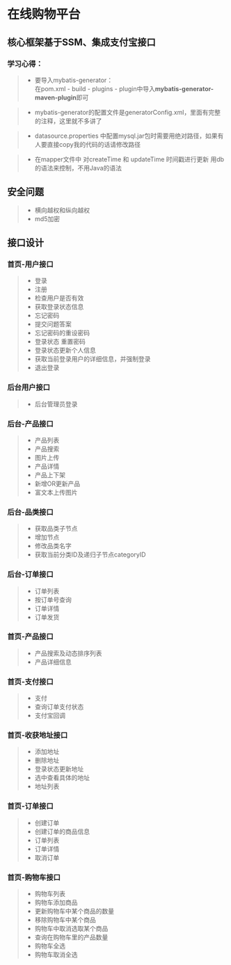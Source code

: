 # 在线购物平台 
## 核心框架基于SSM、集成支付宝接口


### 学习心得：
>* 要导入mybatis-generator：   
   在pom.xml - build - plugins - plugin中导入**mybatis-generator-maven-plugin**即可
   
>* mybatis-generator的配置文件是generatorConfig.xml，里面有完整的注释，这里就不多讲了

>* datasource.properties 中配置mysql.jar包时需要用绝对路径，如果有人要直接copy我的代码的话请修改路径

>* 在mapper文件中 对createTime 和  updateTime 时间戳进行更新 用db的语法来控制，不用Java的语法

## 安全问题
>* 横向越权和纵向越权
>* md5加密


## 接口设计
### 首页-用户接口
>* 登录
>* 注册
>* 检查用户是否有效
>* 获取登录状态信息
>* 忘记密码
>* 提交问题答案
>* 忘记密码的重设密码
>* 登录状态 重置密码
>* 登录状态更新个人信息
>* 获取当前登录用户的详细信息，并强制登录
>* 退出登录

### 后台用户接口
>* 后台管理员登录

### 后台-产品接口
>* 产品列表
>* 产品搜索
>* 图片上传
>* 产品详情
>* 产品上下架
>* 新增OR更新产品
>* 富文本上传图片

### 后台-品类接口
>* 获取品类子节点
>* 增加节点
>* 修改品类名字
>* 获取当前分类ID及递归子节点categoryID

### 后台-订单接口
>* 订单列表
>* 按订单号查询
>* 订单详情
>* 订单发货

### 首页-产品接口
>* 产品搜索及动态排序列表
>* 产品详细信息

### 首页-支付接口
>* 支付
>* 查询订单支付状态
>* 支付宝回调

### 首页-收获地址接口
>* 添加地址
>* 删除地址
>* 登录状态更新地址
>* 选中查看具体的地址
>* 地址列表

### 首页-订单接口
>* 创建订单
>* 创建订单的商品信息
>* 订单列表
>* 订单详情
>* 取消订单

### 首页-购物车接口
>* 购物车列表
>* 购物车添加商品
>* 更新购物车中某个商品的数量
>* 移除购物车中某个商品
>* 购物车中取消选取某个商品
>* 查询在购物车里的产品数量
>* 购物车全选
>* 购物车取消全选










